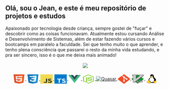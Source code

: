 <h2>Olá, sou o Jean, e este é meu repositório de projetos e estudos</h2>
Apaixonado por tecnologia desde criança, sempre gostei de "fuçar" e descobrir como as coisas funcionavam.
Atualmente estou cursando Análise e Desenvolvimento de Sistemas, além de estar fazendo vários cursos e bootcamps em paralelo a faculdade.
Sei que tenho muito o que aprender, e tenho plena consciência que passarei o resto da minha vida estudando, e pra ser sincero, isso é o que me deixa mais animado!
<br>
<br>
<div align="center">
  <a href="https://github.com/JeanOmeg">

  <img height="180em" src="https://github-readme-stats.vercel.app/api/top-langs/?username=JeanOmeg&layout=compact&langs_count=7&theme=dark"/>
</div>

<div align="center" valign="top"><br>

  <img align="center" alt="HTML" height="30" width="40" src="https://raw.githubusercontent.com/devicons/devicon/master/icons/html5/html5-original.svg">

  

  <img align="center" alt="CSS" height="30" width="40" src="https://raw.githubusercontent.com/devicons/devicon/master/icons/css3/css3-original.svg">

 

  <img align="center" alt="Js" height="30" width="40" src="https://raw.githubusercontent.com/devicons/devicon/master/icons/javascript/javascript-original.svg">

  

  <img align="center" alt="Js" height="30" width="40" src="https://raw.githubusercontent.com/devicons/devicon/master/icons/typescript/typescript-plain.svg">

  

  <img align="center" alt="VueJs" height="30" width="40" src="https://raw.githubusercontent.com/devicons/devicon/master/icons/vuejs/vuejs-original.svg">

  

  <img align="center" alt="nodejs" height="30" width="40" src="https://raw.githubusercontent.com/devicons/devicon/master/icons/nodejs/nodejs-original.svg">

  <img align="center" alt="Quasar" height="30" width="40" src="https://icon.icepanel.io/Technology/svg/Quasar.svg">
  
  <img align="center" alt="git" height="30" width="40" src="https://raw.githubusercontent.com/devicons/devicon/master/icons/git/git-original.svg">

  <img align="center" alt="vim" height="30" width="40" src="https://raw.githubusercontent.com/devicons/devicon/master/icons/vim/vim-original.svg">

  <img align="center" alt="linux" height="30" width="40" src="https://raw.githubusercontent.com/devicons/devicon/master/icons/linux/linux-original.svg">

</div><br>

